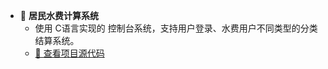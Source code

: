 - 🎯 **居民水费计算系统**
  - 使用 C语言实现的 控制台系统，支持用户登录、水费用户不同类型的分类结算系统。
  - [🔗 查看项目源代码](https://github.com/jhx77/dos-)
